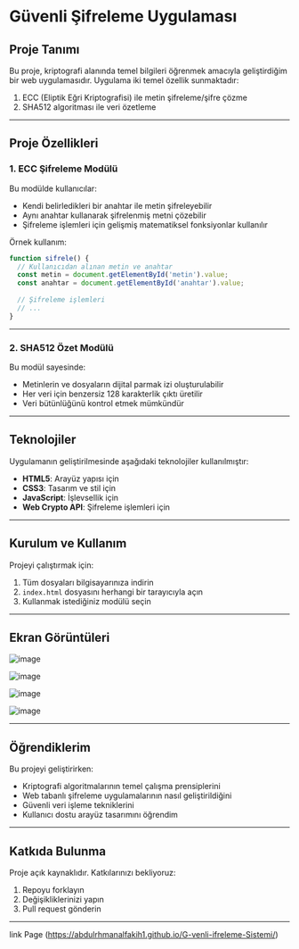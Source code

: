 # Güvenli Şifreleme Uygulaması

## Proje Tanımı
Bu proje, kriptografi alanında temel bilgileri öğrenmek amacıyla geliştirdiğim bir web uygulamasıdır. Uygulama iki temel özellik sunmaktadır:

1. ECC (Eliptik Eğri Kriptografisi) ile metin şifreleme/şifre çözme
2. SHA512 algoritması ile veri özetleme

---

## Proje Özellikleri

### 1. ECC Şifreleme Modülü
Bu modülde kullanıcılar:
- Kendi belirledikleri bir anahtar ile metin şifreleyebilir
- Aynı anahtar kullanarak şifrelenmiş metni çözebilir
- Şifreleme işlemleri için gelişmiş matematiksel fonksiyonlar kullanılır

Örnek kullanım:
```javascript
function sifrele() {
  // Kullanıcıdan alınan metin ve anahtar
  const metin = document.getElementById('metin').value;
  const anahtar = document.getElementById('anahtar').value;
  
  // Şifreleme işlemleri
  // ...
}
```

---

### 2. SHA512 Özet Modülü
Bu modül sayesinde:
- Metinlerin ve dosyaların dijital parmak izi oluşturulabilir
- Her veri için benzersiz 128 karakterlik çıktı üretilir
- Veri bütünlüğünü kontrol etmek mümkündür

---

## Teknolojiler
Uygulamanın geliştirilmesinde aşağıdaki teknolojiler kullanılmıştır:

- **HTML5**: Arayüz yapısı için
- **CSS3**: Tasarım ve stil için
- **JavaScript**: İşlevsellik için
- **Web Crypto API**: Şifreleme işlemleri için

---

## Kurulum ve Kullanım
Projeyi çalıştırmak için:

1. Tüm dosyaları bilgisayarınıza indirin
2. `index.html` dosyasını herhangi bir tarayıcıyla açın
3. Kullanmak istediğiniz modülü seçin

---

## Ekran Görüntüleri
![image](https://github.com/user-attachments/assets/88bad27e-ee27-40f5-abb5-161499f6e4cc)

![image](https://github.com/user-attachments/assets/215a3185-80a4-441f-857a-8576661f179d)

![image](https://github.com/user-attachments/assets/1af1bf39-39ee-4322-8640-1241c74c9845)


![image](https://github.com/user-attachments/assets/96462043-732c-47b9-b769-bfd43b60119d)

---

## Öğrendiklerim
Bu projeyi geliştirirken:
- Kriptografi algoritmalarının temel çalışma prensiplerini
- Web tabanlı şifreleme uygulamalarının nasıl geliştirildiğini
- Güvenli veri işleme tekniklerini
- Kullanıcı dostu arayüz tasarımını öğrendim

---

## Katkıda Bulunma
Proje açık kaynaklıdır. Katkılarınızı bekliyoruz:
1. Repoyu forklayın
2. Değişikliklerinizi yapın
3. Pull request gönderin

---

link Page
(https://abdulrhmanalfakih1.github.io/G-venli-ifreleme-Sistemi/)
```
